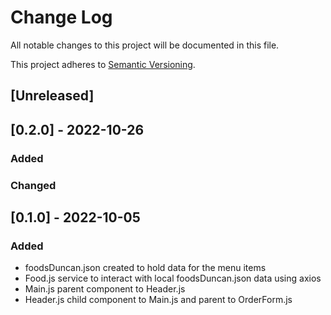 # Change Log
All notable changes to this project will be documented in this file.
 
This project adheres to [Semantic Versioning](http://semver.org/).
 
## [Unreleased] 

 
## [0.2.0] - 2022-10-26
 
 
### Added
 
### Changed
  
 
## [0.1.0] - 2022-10-05
 
### Added
- foodsDuncan.json created to hold data for the menu items
- Food.js service to interact with local foodsDuncan.json data using axios
- Main.js parent component to Header.js
- Header.js child component to Main.js and parent to OrderForm.js
 
